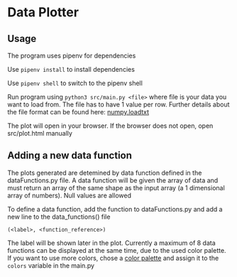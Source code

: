 # Data Plotter

## Usage
The program uses pipenv for dependencies

Use `pipenv install` to install dependencies

Use `pipenv shell` to switch to the pipenv shell

Run program using `python3 src/main.py <file>` where file is your data you want to load from. The file has to have 1 value per row. Further details about the file format can be found here: [numpy.loadtxt](https://docs.scipy.org/doc/numpy/reference/generated/numpy.loadtxt.html)

The plot will open in your browser. If the browser does not open, open src/plot.html manually

## Adding a new data function
The plots generated are detemined by data function defined in the dataFunctions.py file. A data function will be given the array of data and must return an array of the same shape as the input array (a 1 dimensional array of numbers). Null values are allowed

To define a data function, add the function to dataFunctions.py and add a new line to the data_functions() file

`(<label>, <function_reference>)`

The label will be shown later in the plot. Currently a maximum of 8 data functions can be displayed at the same time, due to the used color palette. If you want to use more colors, chose a [color palette](https://docs.bokeh.org/en/latest/docs/reference/palettes.html) and assign it to the `colors` variable in the main.py